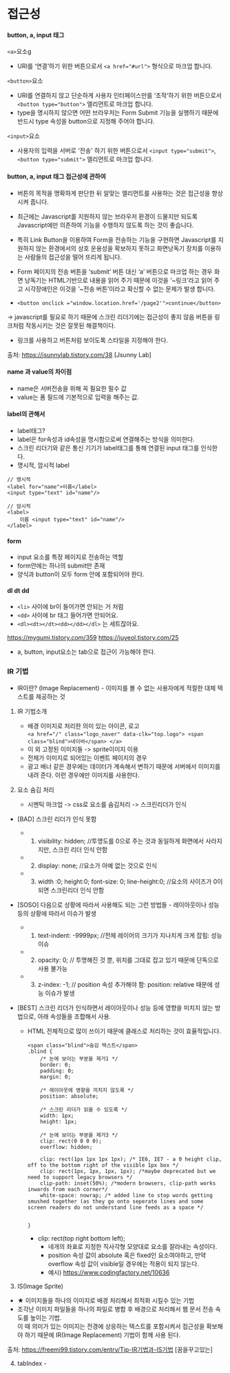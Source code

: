 # 접근성

#### button, a, input 태그
`<a>`요소g
- URI를 ‘연결‘하기 위한 버튼으로서 `<a href="#url">` 형식으로 마크업 합니다.

`<button>`요소

- URI를 연결하지 않고 단순하게 사용자 인터페이스만를 ‘조작‘하기 위한 버튼으로서 `<button type="button">` 엘리먼트로 마크업 합니다.
-  type을 명시하지 않으면 어떤 브라우저는 Form Submit 기능을 실행하기 때문에 반드시 type 속성을 button으로 지정해 주어야 합니다.

`<input>`요소
- 사용자의 입력을 서버로 '전송' 하기 위한 버튼으로서 `<input type="submit">`, `<button type="submit">` 엘리먼트로 마크업 합니다.




#### button, a, input 태그 접근성에 관하여
-  버튼의 목적을 명확하게 판단한 뒤 알맞는 엘리먼트를 사용하는 것은 접근성을 향상시켜 줍니다.

-  최근에는 Javascript를 지원하지 않는 브라우저 환경이 드물지만 되도록 Javascript에만 의존하여 기능을 수행하지 않도록 하는 것이 좋습니다.

-  특히 Link Button을 이용하여 Form을 전송하는 기능을 구현하면 Javascript를 지원하지 않는 환경에서의 상호 운용성을 확보하지 못하고 화면낭독기 장치를 이용하는 사람들의 접근성을 떨어 뜨리게 됩니다.

- Form 페이지의 전송 버튼을 ‘submit’ 버튼 대신 ‘a’  버튼으로 마크업 하는 경우 화면 낭독기는 HTML기반으로 내용을 읽어 주기 때문에 이것을 ‘~링크’라고 읽어 주고 시각장애인은 이것을 ‘~전송 버튼’이라고 확신할 수 없는 문제가 발생 합니다.
-  `<button onclick ="window.location.href='/page2'">continue</button>`<br>

-> javascript를 필요로 하기 때문에 스크린 리더기에는 접근성이 좋지 않음
버튼을 링크처럼 작동시키는 것은 잘못된 해결책이다.
* 링크를 사용하고 버튼처럼 보이도록 스타일을 지정해야 한다.



출처: https://jsunnylab.tistory.com/38 [Jsunny Lab]


#### name 과 value의 차이점
- name은 서버전송을 위해 꼭 필요한 필수 값
- value는 폼 필드에 기본적으로 입력을 해주는 값.


#### label의 관해서
- label태그?
- label은 for속성과 id속성을 명시함으로써 연결해주는 방식을 의미한다.
- 스크린 리더기와 같은 통신 기기가 label태그를 통해 연결된 input 태그를 인식한다.
- 명시적, 암시적 label
```
// 명시적
<label for="name">이름</label>
<input type="text" id="name"/>

// 암시적
<label>
	이름 <input type="text" id="name"/>
</label>

```

#### form

- input 요소를 특정 페이지로 전송하는 역할
- form안에는 하나의 submit만 존재
- 양식과 button이 모두 form 안에 포함되어야 한다.

####  dl dt dd

- `<li>` 사이에 br이 들어가면 안되는 거 처럼
- `<dd>` 사이에 br 태그 들어가면 안되어요.
- `<dl><dt></dt><dd></dd></dl>` 는 세트잖아요.


<!--
    button type="button" : 일반 버튼 사용자 ui
    button type="submit" : 데이터 서버 전송을 위함
-->

https://mygumi.tistory.com/359
https://juyeol.tistory.com/25



- a, button, input요소는 tab으로 접근이 가능해야 한다.


### IR 기법
- IR이란? (Image Replacement) - 이미지를 볼 수 없는 사용자에게 적절한 대체 텍스트를 제공하는 것

1) IR 기법소개
    - 배경 이미지로 처리한 의미 있는 아이콘, 로고<br>
    `<a href="/" class="logo_naver" data-clk="top.logo"> <span class="blind">네이버</span> </a>`
   - 이 외 고정된 이미지들 -> sprite이미지 이용
   - 전체가 이미지로 되어있는 이벤트 페이지의 경우
   - 광고 배너 같은 경우에는 데이터가 계속해서 변하기 때문에 서버에서 이미지를 내려 준다. 이런 경우에만 이미지를 사용한다.


2) 요소 숨김 처리
    - 시멘틱 마크업 -> css로 요소를 숨김처리 -> 스크린리더가 인식

- [BAD] 스크린 리더가 인식 못함
    - 1) visibility: hidden; //투명도를 0으로 주는 것과 동일하게 화면에서 사라지지만, 스크린 리더 인식 안함
    - 2) display: none; //요소가 아예 없는 것으로 인식
    - 3) width :0; height:0; font-size: 0; line-height:0; //요소의 사이즈가 0이 되면 스크린리더 인식 안함

- [SOSO] 다음으로 상황에 따라서 사용해도 되는 그런 방법들 - 레이아웃이나 성능 등의 상황에 따라서 이슈가 발생
    - 1) text-indent: -9999px; //전체 레이어의 크기가 지나치게 크게 잡힘: 성능 이슈
    - 2) opacity: 0; // 투명해진 것 뿐, 위치를 그대로 잡고 있기 때문에 단독으로 사용 불가능
    - 3) z-index: -1; // position 속성 추가해야 함: position: relative 때문에 성능 이슈가 발생

- [BEST] 스크린 리더가 인식하면서 레이아웃이나 성능 등에 영향을 미치지 않는 방법으로, 아래 속성들을 조합해서 사용.

  - HTML 전체적으로 많이 쓰이기 때문에 클래스로 처리하는 것이 효율적입니다.
    ```
    <span class="blind">숨김 텍스트</span>
    .blind {
        /* 눈에 보이는 부분을 제거1 */
        border: 0;
        padding: 0;
        margin: 0;

        /* 레이아웃에 영향을 끼치지 않도록 */
        position: absolute;

        /* 스크린 리더가 읽을 수 있도록 */
        width: 1px;
        height: 1px;

        /* 눈에 보이는 부분을 제거3 */
        clip: rect(0 0 0 0);
        overflow: hidden;

        clip: rect(1px 1px 1px 1px); /* IE6, IE7 - a 0 height clip, off to the bottom right of the visible 1px box */
        clip: rect(1px, 1px, 1px, 1px); /*maybe deprecated but we need to support legacy browsers */
        clip-path: inset(50%); /*modern browsers, clip-path works inwards from each corner*/
        white-space: nowrap; /* added line to stop words getting smushed together (as they go onto seperate lines and some screen readers do not understand line feeds as a space */


    }
    ```
    - clip: rect(top right bottom left);
      - 네개의 좌표로 지정한 직사각형 모양대로 요소를 잘라내는 속성이다.
      - position 속성 값이 absolute 혹은 fixed인 요소여야하고, 만약 overflow 속성 값이 visible일 경우에는 적용이 되지 않는다.
      - 예시) https://www.codingfactory.net/10636

3) IS(Image Sprite)
- ★ 이미지들을 하나의 이미지로 배경 처리해서 최적화 시킬수 있는 기법
- 조각난 이미지 파일들을 하나의 파일로 병합 후 배경으로 처리해서 웹 문서 전송 속도를 높이는 기법. <br>
  이 때 의미가 있는 이미지는 전경에 상응하는 텍스트를 포함시켜서 접근성을 확보해야 하기 때문에 IR(Image Replacement) 기법이 함께 사용 된다.




출처: https://freemi99.tistory.com/entry/Tip-IR기법과-IS기법 [꿈을꾸고있는]


4) tabIndex - 